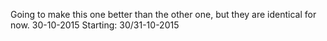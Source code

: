 Going to make this one better than the other one, but they are identical for now. 30-10-2015
Starting: 30/31-10-2015
